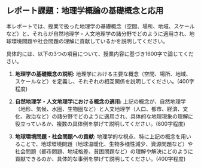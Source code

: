 ## レポート課題：地理学概論の基礎概念と応用

本レポートでは、授業で扱った地理学の基礎概念（空間、場所、地域、スケールなど）と、それらが自然地理学・人文地理学の諸分野でどのように適用され、地球環境問題や社会問題の理解に貢献しているかを説明してください。

具体的には、以下の3つの項目について、授業内容に基づき1600字で論じてください。

1. **地理学の基礎概念の説明:**  地理学における主要な概念（空間、場所、地域、スケールなど）を定義し、それぞれの相互関係を説明してください。(400字程度)

2. **自然地理学・人文地理学における概念の適用:** 上記の概念が、自然地理学（地形、気候、水圏、生物圏など）と人文地理学（人口、都市、経済、文化、政治など）の諸分野でどのように適用され、具体的な地理現象の理解に役立っているか、複数の具体例を挙げて説明してください。(800字程度)

3. **地球環境問題・社会問題への貢献:** 地理学的な視点、特に上記の概念を用いることで、地球環境問題（地球温暖化、生物多様性減少、資源問題など）や社会問題（都市問題、地域格差、貧困問題など）の理解や解決にどのように貢献できるのか、具体的な事例を挙げて説明してください。(400字程度)


